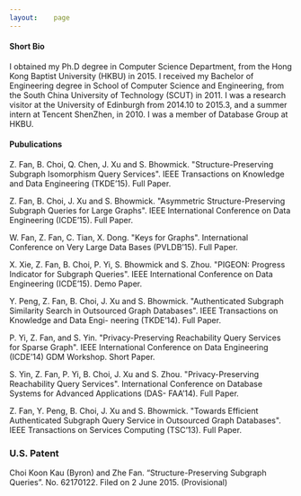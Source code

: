 ```yaml
---
layout:    page
---
```


#### Short Bio

I obtained my Ph.D degree in Computer Science Department, from the Hong Kong Baptist University (HKBU) in 2015. 
I received my Bachelor of Engineering degree in School of Computer Science and Engineering, from the South China University of Technology (SCUT) in 2011. 
I was a research visitor at the University of Edinburgh from 2014.10 to 2015.3, 
and a summer intern at Tencent ShenZhen, in 2010. 
I was a member of Database Group at HKBU. 


#### Pubulications

Z. Fan, B. Choi, Q. Chen, J. Xu and S. Bhowmick. "Structure-Preserving Subgraph Isomorphism Query Services". 
IEEE Transactions on Knowledge and Data Engineering (TKDE’15). Full Paper.

Z. Fan, B. Choi, J. Xu and S. Bhowmick. "Asymmetric Structure-Preserving Subgraph Queries for Large Graphs". 
IEEE International Conference on Data Engineering (ICDE’15). Full Paper.

W. Fan, Z. Fan, C. Tian, X. Dong. "Keys for Graphs". 
International Conference on Very Large Data Bases (PVLDB’15). Full Paper.

X. Xie, Z. Fan, B. Choi, P. Yi, S. Bhowmick and S. Zhou. "PIGEON: Progress Indicator for Subgraph Queries". 
IEEE International Conference on Data Engineering (ICDE’15). Demo Paper.

Y. Peng, Z. Fan, B. Choi, J. Xu and S. Bhowmick. "Authenticated Subgraph Similarity Search in Outsourced Graph Databases". 
IEEE Transactions on Knowledge and Data Engi- neering (TKDE’14). Full Paper.

P. Yi, Z. Fan, and S. Yin. "Privacy-Preserving Reachability Query Services for Sparse Graph". 
IEEE International Conference on Data Engineering (ICDE’14) GDM Workshop. Short Paper.

S. Yin, Z. Fan, P. Yi, B. Choi, J. Xu and S. Zhou. "Privacy-Preserving Reachability Query Services". 
International Conference on Database Systems for Advanced Applications (DAS- FAA’14). Full Paper.

Z. Fan, Y. Peng, B. Choi, J. Xu and S. Bhowmick. "Towards Efficient Authenticated Subgraph Query Service in Outsourced Graph Databases". 
IEEE Transactions on Services Computing (TSC’13). Full Paper.

### U.S. Patent

Choi Koon Kau (Byron) and Zhe Fan. “Structure-Preserving Subgraph Queries”. No. 62170122. Filed on 2 June 2015. (Provisional)